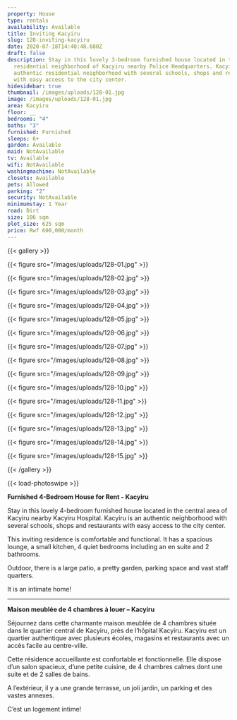 ```yaml
---
property: House
type: rentals
availability: Available
title: Inviting Kacyiru
slug: 128-inviting-kacyiru
date: 2020-07-18T14:48:48.680Z
draft: false
description: Stay in this lovely 3-bedroom furnished house located in the
  residential neighborhood of Kacyiru nearby Police Headquarters. Kacyiru is an
  authentic residential neighborhood with several schools, shops and restaurants
  with easy access to the city center.
hidesidebar: true
thumbnail: /images/uploads/128-01.jpg
image: /images/uploads/128-01.jpg
area: Kacyiru
floor: __
bedrooms: "4"
baths: "3"
furnished: Furnished
sleeps: 6+
garden: Available
maid: NotAvailable
tv: Available
wifi: NotAvailable
washingmachine: NotAvailable
closets: Available
pets: Allowed
parking: "2"
security: NotAvailable
minimumstay: 1 Year
road: Dirt
size: 106 sqm
plot_size: 625 sqm
price: Rwf 600,000/month
---
```

{{< gallery >}}

{{< figure src="/images/uploads/128-01.jpg" >}}

{{< figure src="/images/uploads/128-02.jpg" >}}

{{< figure src="/images/uploads/128-03.jpg" >}}

{{< figure src="/images/uploads/128-04.jpg" >}}

{{< figure src="/images/uploads/128-05.jpg" >}}

{{< figure src="/images/uploads/128-06.jpg" >}}

{{< figure src="/images/uploads/128-07.jpg" >}}

{{< figure src="/images/uploads/128-08.jpg" >}}

{{< figure src="/images/uploads/128-09.jpg" >}}

{{< figure src="/images/uploads/128-10.jpg" >}}

{{< figure src="/images/uploads/128-11.jpg" >}}

{{< figure src="/images/uploads/128-12.jpg" >}}

{{< figure src="/images/uploads/128-13.jpg" >}}

{{< figure src="/images/uploads/128-14.jpg" >}}

{{< figure src="/images/uploads/128-15.jpg" >}}

{{< /gallery >}}

{{< load-photoswipe >}}

**Furnished 4-Bedroom House for Rent - Kacyiru**

Stay in this lovely 4-bedroom furnished house located in the central area of Kacyiru nearby Kacyiru Hospital. Kacyiru is an authentic neighborhood with several schools, shops and restaurants with easy access to the city center.

This inviting residence is comfortable and functional. It has a spacious lounge, a small kitchen, 4 quiet bedrooms including an en suite and 2 bathrooms.

Outdoor, there is a large patio, a pretty garden, parking space and vast staff quarters.

It is an intimate home!

- - -

**Maison meublée de 4 chambres à louer – Kacyiru**

Séjournez dans cette charmante maison meublée de 4 chambres située dans le quartier central de Kacyiru, près de l’hôpital Kacyiru. Kacyiru est un quartier authentique avec plusieurs écoles, magasins et restaurants avec un accès facile au centre-ville.

Cette résidence accueillante est confortable et fonctionnelle. Elle dispose d’un salon spacieux, d’une petite cuisine, de 4 chambres calmes dont une suite et de 2 salles de bains.

A l’extérieur, il y a une grande terrasse, un joli jardin, un parking et des vastes annexes.

C’est un logement intime!